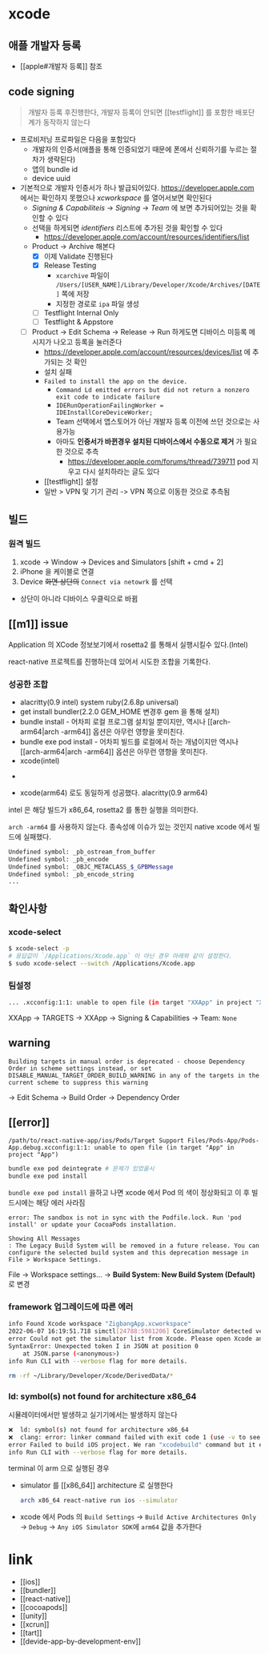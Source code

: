 # xcode

## 애플 개발자 등록
- [[apple#개발자 등록]] 참조

## code signing
> 개발자 등록 후진행한다,  개발자 등록이 안되면 [[testflight]] 를 포함한 배포단계가 동작하지 않는다

- 프로비저닝 프로파일은 다음을 포함있다
  - 개발자의 인증서(애플을 통해 인증되었기 때문에 폰에서 신뢰하기를 누르는 절차가 생략된다)
  - 앱의 bundle id
  - device uuid
- 기본적으로 개발자 인증서가 하나 발급되어있다. https://developer.apple.com 에서는 확인하지 못했으나 *xcworkspace* 를 열어서보면 확인된다
  - *Signing & Capabiliteis* -> *Signing* -> *Team* 에 보면 추가되어있는 것을 확인할 수 있다
  - 선택을 하게되면 *identifiers* 리스트에 추가된 것을 확인할 수 있다
    + https://developer.apple.com/account/resources/identifiers/list
  - Product -> Archive 해본다
    - [X] 이제 Validate 진행된다
    - [X] Release Testing
      - `xcarchive` 파일이 `/Users/[USER_NAME]/Library/Developer/Xcode/Archives/[DATE]` 쪽에 저장
      - 지정한 경로로 `ipa` 파일 생성
    - [ ] Testflight Internal Only
    - [ ] Testflight & Appstore
  - [ ] Product -> Edit Schema -> Release -> Run 하게도면 디바이스 미등록 메시지가 나오고 등록을 눌러준다
    - https://developer.apple.com/account/resources/devices/list 에 추가되는 것 확인
    - 설치 실패
    - `Failed to install the app on the device.`
      - `Command Ld emitted errors but did not return a nonzero exit code to indicate failure`
      - `IDERunOperationFailingWorker = IDEInstallCoreDeviceWorker;`
      - Team 선택에서 앱스토어가 아닌 개발자 등록 이전에 쓰던 것으로는 사용가능
      - 아마도 **인증서가 바뀐경우 설치된 디바이스에서 수동으로 제거** 가 필요한 것으로 추측
        + https://developer.apple.com/forums/thread/739711 pod 지우고 다시 설치하라는 글도 있다
    - [[testflight]] 설정
    - 일반 > VPN 및 기기 관리 -> VPN 쪽으로 이동한 것으로 추측됨

## 빌드
### 원격 빌드
1. xcode -> Window -> Devices and Simulators [shift + cmd + 2]
2. iPhone 을 케이블로 연결
3. Device ~~화면 상단의~~ `Connect via netowrk` 를 선택
  - 상단이 아니라 디바이스 우클릭으로 바뀜

## [[m1]] issue
Application 의 XCode 정보보기에서 rosetta2 를 통해서 실행시킬수 있다.(Intel)

react-native 프로젝트를 진행하는데 있어서 시도한 조합을 기록한다.

### 성공한 조합
- alacritty(0.9 intel) system ruby(2.6.8p universal)
- get install bundler(2.2.0 GEM_HOME 변경후 gem 을 통해 설치)
- bundle install - 어차피 로컬 프로그램 설치일 뿐이지만, 역시나 [[arch-arm64|arch -arm64]] 옵션은 아무런 영향을 못미친다.
- bundle exe pod install - 어차피 빌드를 로컬에서 하는 개념이지만 역시나 [[arch-arm64|arch -arm64]] 옵션은 아무런 영향을 못미친다.
- xcode(intel)

+
- xcode(arm64) 로도 동일하게 성공했다. alacritty(0.9 arm64)

intel 은 해당 빌드가 x86_64, rosetta2 를 통한 실행을 의미한다.

`arch -arm64` 를 사용하지 않는다. 종속성에 이슈가 있는 것인지 native xcode 에서 빌드에 실패했다.
```sh
Undefined symbol: _pb_ostream_from_buffer
Undefined symbol: _pb_encode
Undefined symbol: _OBJC_METACLASS_$_GPBMessage
Undefined symbol: _pb_encode_string
...
```

## 확인사항

### xcode-select
```sh
$ xcode-select -p
# 응답값이 `/Applications/Xcode.app` 이 아닌 경우 아래와 같이 설정한다.
$ sudo xcode-select --switch /Applications/Xcode.app
```

### 팀설정
```sh
... .xcconfig:1:1: unable to open file (in target "XXApp" in project "XXApp")
```
XXApp -> TARGETS -> XXApp -> Signing & Capabilities -> Team: `None`

## warning
```text
Building targets in manual order is deprecated - choose Dependency Order in scheme settings instead, or set DISABLE_MANUAL_TARGET_ORDER_BUILD_WARNING in any of the targets in the current scheme to suppress this warning
```
-> Edit Schema -> Build Order -> Dependency Order

## [[error]]
```text
/path/to/react-native-app/ios/Pods/Target Support Files/Pods-App/Pods-App.debug.xcconfig:1:1: unable to open file (in target "App" in project "App")
```
```sh
bundle exe pod deintegrate # 문제가 있었을시
bundle exe pod install
```

`bundle exe pod install` 을하고 나면 xcode 에서 Pod 의 색이 정상화되고 이 후 빌드시에는 해당 에러 사라짐

```text
error: The sandbox is not in sync with the Podfile.lock. Run 'pod install' or update your CocoaPods installation.
```

```text
Showing All Messages
: The Legacy Build System will be removed in a future release. You can configure the selected build system and this deprecation message in File > Workspace Settings.
```
File -> Workspace settings... -> **Build System: New Build System (Default)** 로 변경

### framework 업그레이드에 따른 에러
```sh
info Found Xcode workspace "ZigbangApp.xcworkspace"
2022-06-07 16:19:51.718 simctl[24788:5981206] CoreSimulator detected version change.  Framework version (802.6.1) does not match existing job version (802.6).  Attempting to remove the stale service in order to add the expected version.
error Could not get the simulator list from Xcode. Please open Xcode and try running project directly from there to resolve the remaining issues.
SyntaxError: Unexpected token I in JSON at position 0
    at JSON.parse (<anonymous>)
info Run CLI with --verbose flag for more details.
```
```sh
rm -rf ~/Library/Developer/Xcode/DerivedData/*
```

### ld: symbol(s) not found for architecture x86_64
시뮬레이터에서만 발생하고 실기기에서는 발생하지 않는다
```sh
❌  ld: symbol(s) not found for architecture x86_64
❌  clang: error: linker command failed with exit code 1 (use -v to see invocation)
error Failed to build iOS project. We ran "xcodebuild" command but it exited with error code 65. To debug build logs further, consider building your app with Xcode.app, by opening ZigbangApp.xcworkspace.
info Run CLI with --verbose flag for more details.
```

terminal 이 arm 으로 실행된 경우
- simulator 를 [[x86_64]] architecture 로 실행한다
  ```sh 
  arch x86_64 react-native run ios --simulator
  ```
- xcode 에서 Pods 의 `Build Settings` -> `Build Active Architectures Only` -> `Debug` -> `Any iOS Simulator SDK`에 `arm64` 값을 추가한다

# link
- [[ios]]
- [[bundler]]
- [[react-native]]
- [[cocoapods]]
- [[unity]]
- [[xcrun]]
- [[tart]]
- [[devide-app-by-development-env]]
